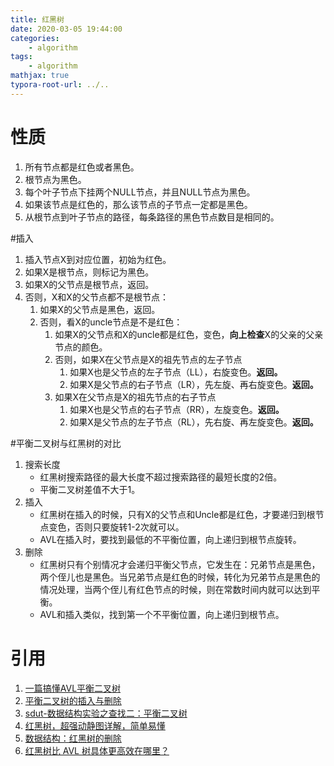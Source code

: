 ```yaml
---
title: 红黑树
date: 2020-03-05 19:44:00
categories:
	- algorithm
tags:
	- algorithm
mathjax: true
typora-root-url: ../..
---
```



# 性质

1. 所有节点都是红色或者黑色。
2. 根节点为黑色。
3. 每个叶子节点下挂两个NULL节点，并且NULL节点为黑色。
4. 如果该节点是红色的，那么该节点的子节点一定都是黑色。
5. 从根节点到叶子节点的路径，每条路径的黑色节点数目是相同的。

#插入

1. 插入节点X到对应位置，初始为红色。
2. 如果X是根节点，则标记为黑色。
3. 如果X的父节点是根节点，返回。
4. 否则，X和X的父节点都不是根节点：
   1. 如果X的父节点是黑色，返回。
   2. 否则，看X的uncle节点是不是红色：
      1. 如果X的父节点和X的uncle都是红色，变色，**向上检查**X的父亲的父亲节点的颜色。
      2. 否则，如果X在父节点是X的祖先节点的左子节点
         1. 如果X也是父节点的左子节点（LL），右旋变色。**返回。**
         2. 如果X是父节点的右子节点（LR），先左旋、再右旋变色。**返回。**
      3. 如果X在父节点是X的祖先节点的右子节点
         1. 如果X也是父节点的右子节点（RR），左旋变色。**返回。**
         2. 如果X是父节点的左子节点（RL），先右旋、再左旋变色。**返回。**



#平衡二叉树与红黑树的对比

1. 搜索长度
   - 红黑树搜索路径的最大长度不超过搜索路径的最短长度的2倍。
   - 平衡二叉树差值不大于1。
2. 插入
   - 红黑树在插入的时候，只有X的父节点和Uncle都是红色，才要递归到根节点变色，否则只要旋转1-2次就可以。
   - AVL在插入时，要找到最低的不平衡位置，向上递归到根节点旋转。
3. 删除
   - 红黑树只有个别情况才会递归平衡父节点，它发生在：兄弟节点是黑色，两个侄儿也是黑色。当兄弟节点是红色的时候，转化为兄弟节点是黑色的情况处理，当两个侄儿有红色节点的时候，则在常数时间内就可以达到平衡。
   - AVL和插入类似，找到第一个不平衡位置，向上递归到根节点。

# 引用

1. [一篇搞懂AVL平衡二叉树](https://zhuanlan.zhihu.com/p/34840762)
2. [平衡二叉树的插入与删除]([https://pjmike.github.io/2018/08/09/%E5%B9%B3%E8%A1%A1%E4%BA%8C%E5%8F%89%E6%A0%91%E7%9A%84%E6%8F%92%E5%85%A5%E4%B8%8E%E5%88%A0%E9%99%A4/](https://pjmike.github.io/2018/08/09/平衡二叉树的插入与删除/))
3. [sdut-数据结构实验之查找二：平衡二叉树](https://acm.sdut.edu.cn/onlinejudge2/index.php/Home/Index/problemdetail/pid/3374.html)
4. [红黑树，超强动静图详解，简单易懂](https://zhuanlan.zhihu.com/p/79980618)
5. [数据结构：红黑树的删除](https://zhuanlan.zhihu.com/p/22800206)
6. [红黑树比 AVL 树具体更高效在哪里？](https://www.zhihu.com/question/19856999)

